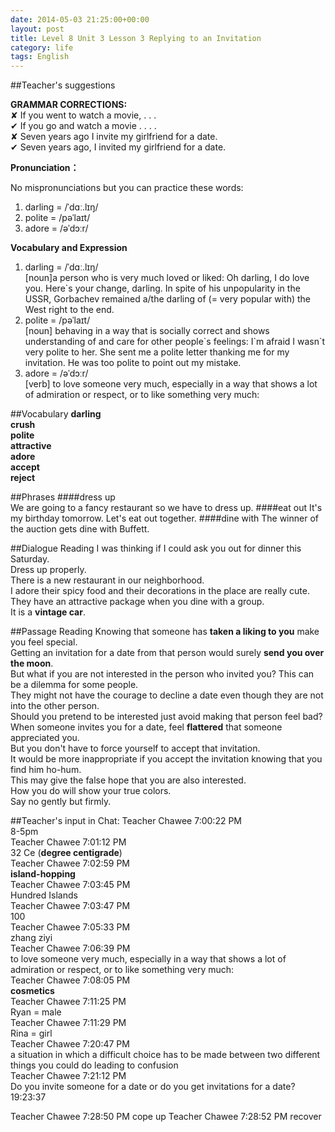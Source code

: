 ```yaml
---
date: 2014-05-03 21:25:00+00:00
layout: post
title: Level 8 Unit 3 Lesson 3 Replying to an Invitation
category: life
tags: English
---
```


##Teacher's suggestions

 
**GRAMMAR CORRECTIONS:**  
✘ If you went to watch a movie, . . .   
✔ If you go and watch a movie . . . .  
✘ Seven years ago I invite my girlfriend for a date.  
✔ Seven years ago, I invited my girlfriend for a date.   

**Pronunciation：**  

No mispronunciations but you can practice these words:  
1. darling =  /ˈdɑː.lɪŋ/  
2. polite = /pəˈlaɪt/  
3. adore =  /əˈdɔːr/ 

**Vocabulary and Expression**  
1. darling =  /ˈdɑː.lɪŋ/  
[noun]a person who is very much loved or liked: Oh darling, I do love you. Here\`s your change, darling. In spite of his unpopularity in the USSR, Gorbachev remained a/the darling of (= very popular with) the West right to the end.  
2. polite = /pəˈlaɪt/   
[noun]  behaving in a way that is socially correct and shows understanding of and care for other people\`s feelings: I\`m afraid I wasn`t very polite to her. She sent me a polite letter thanking me for my invitation. He was too polite to point out my mistake.  
3. adore =  /əˈdɔːr/  
[verb] to love someone very much, especially in a way that shows a lot of admiration or respect, or to like something very much: 


##Vocabulary
**darling  
crush  
polite  
attractive  
adore  
accept  
reject**  

##Phrases
####dress up  
We are going to a fancy restaurant so we have to dress up.
####eat out
It's my birthday tomorrow. Let's eat out together.
####dine with
The winner of the auction gets dine with Buffett.

##Dialogue Reading
I was thinking if I could ask you out for dinner this Saturday.  
Dress up properly.  
There is a new restaurant in our neighborhood.  
I adore their spicy food and their decorations in the place are really cute.
They have an attractive package when you dine with a group.  
It is a **vintage car**.  


##Passage Reading
Knowing that someone has **taken a liking to you** make you feel special.  
Getting an invitation for a date from that person would surely **send you over the moon**.  
But what if you are not interested in the person who invited you? 
This can be a dilemma for some people.  
They might not have the courage to decline a date even though they are not into the other person.  
Should you pretend to be interested just avoid making that person feel bad?  
When someone invites you for a date, feel **flattered** that someone appreciated you.  
But you don't have to force yourself to accept that invitation.  
It would be more inappropriate if you accept the invitation knowing that you find him ho-hum.  
This may give the false hope that you are also interested.  
How you do will show your true colors.  
Say no gently but firmly.

##Teacher's input in Chat:
Teacher Chawee 7:00:22 PM  
8-5pm  
Teacher Chawee 7:01:12 PM  
32 Ce  (**degree centigrade**)  
Teacher Chawee 7:02:59 PM  
**island-hopping**  
Teacher Chawee 7:03:45 PM  
Hundred Islands  
Teacher Chawee 7:03:47 PM  
100  
Teacher Chawee 7:05:33 PM  
zhang ziyi  
Teacher Chawee 7:06:39 PM  
to love someone very much, especially in a way that shows a lot of admiration or respect, or to like something very much:  
Teacher Chawee 7:08:05 PM  
**cosmetics**  
Teacher Chawee 7:11:25 PM  
Ryan = male  
Teacher Chawee 7:11:29 PM  
Rina = girl  
Teacher Chawee 7:20:47 PM  
a situation in which a difficult choice has to be made between two different things you could do leading to confusion  
Teacher Chawee 7:21:12 PM  
Do you invite someone for a date or do you get invitations for a date?  
 19:23:37  

Teacher Chawee 7:28:50 PM
cope up
Teacher Chawee 7:28:52 PM
recover
